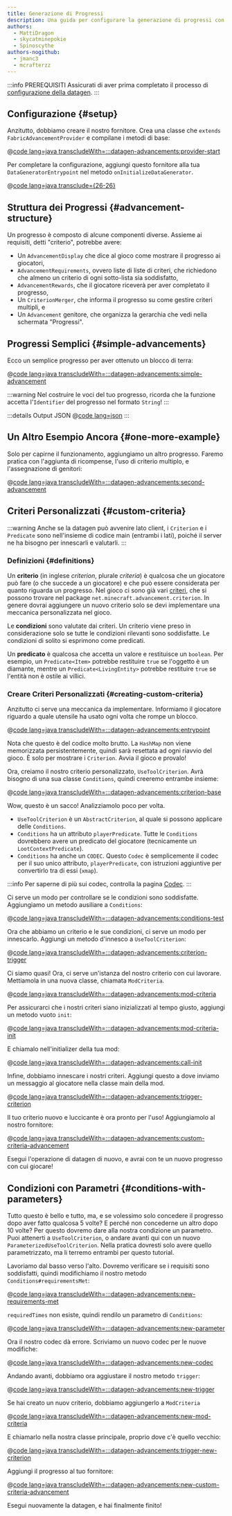 ```yaml
---
title: Generazione di Progressi
description: Una guida per configurare la generazione di progressi con datagen.
authors:
  - MattiDragon
  - skycatminepokie
  - Spinoscythe
authors-nogithub:
  - jmanc3
  - mcrafterzz
---
```


:::info PREREQUISITI
Assicurati di aver prima completato il processo di [configurazione della datagen](./setup).
:::

## Configurazione {#setup}

Anzitutto, dobbiamo creare il nostro fornitore. Crea una classe che `extends FabricAdvancementProvider` e compilane i metodi di base:

@[code lang=java transcludeWith=:::datagen-advancements:provider-start](@/reference/latest/src/client/java/com/example/docs/datagen/ExampleModAdvancementProvider.java)

Per completare la configurazione, aggiungi questo fornitore alla tua `DataGeneratorEntrypoint` nel metodo `onInitializeDataGenerator`.

@[code lang=java transclude={26-26}](@/reference/latest/src/client/java/com/example/docs/datagen/ExampleModDataGenerator.java)

## Struttura dei Progressi {#advancement-structure}

Un progresso è composto di alcune componenti diverse. Assieme ai requisiti, detti "criterio", potrebbe avere:

- Un `AdvancementDisplay` che dice al gioco come mostrare il progresso ai giocatori,
- `AdvancementRequirements`, ovvero liste di liste di criteri, che richiedono che almeno un criterio di ogni sotto-lista sia soddisfatto,
- `AdvancementRewards`, che il giocatore riceverà per aver completato il progresso,
- Un `CriterionMerger`, che informa il progresso su come gestire criteri multipli, e
- Un `Advancement` genitore, che organizza la gerarchia che vedi nella schermata "Progressi".

## Progressi Semplici {#simple-advancements}

Ecco un semplice progresso per aver ottenuto un blocco di terra:

@[code lang=java transcludeWith=:::datagen-advancements:simple-advancement](@/reference/latest/src/client/java/com/example/docs/datagen/ExampleModAdvancementProvider.java)

:::warning
Nel costruire le voci del tuo progresso, ricorda che la funzione accetta l'`Identifier` del progresso nel formato `String`!
:::

:::details Output JSON
@[code lang=json](@/reference/latest/src/main/generated/data/fabric-docs-reference/advancement/get_dirt.json)
:::

## Un Altro Esempio Ancora {#one-more-example}

Solo per capirne il funzionamento, aggiungiamo un altro progresso. Faremo pratica con l'aggiunta di ricompense, l'uso di criterio multiplo, e l'assegnazione di genitori:

@[code lang=java transcludeWith=:::datagen-advancements:second-advancement](@/reference/latest/src/client/java/com/example/docs/datagen/ExampleModAdvancementProvider.java)

## Criteri Personalizzati {#custom-criteria}

:::warning
Anche se la datagen può avvenire lato client, i `Criterion` e i `Predicate` sono nell'insieme di codice main (entrambi i lati), poiché il server ne ha bisogno per innescarli e valutarli.
:::

### Definizioni {#definitions}

Un **criterio** (in inglese _criterion_, plurale _criteria_) è qualcosa che un giocatore può fare (o che succede a un giocatore) e che può essere considerata per quanto riguarda un progresso. Nel gioco ci sono già vari [criteri](https://minecraft.wiki/w/Advancement_definition#List_of_triggers), che si possono trovare nel package `net.minecraft.advancement.criterion`. In genere dovrai aggiungere un nuovo criterio solo se devi implementare una meccanica personalizzata nel gioco.

Le **condizioni** sono valutate dai criteri. Un criterio viene preso in considerazione solo se tutte le condizioni rilevanti sono soddisfatte. Le condizioni di solito si esprimono come predicati.

Un **predicato** è qualcosa che accetta un valore e restituisce un `boolean`. Per esempio, un `Predicate<Item>` potrebbe restituire `true` se l'oggetto è un diamante, mentre un `Predicate<LivingEntity>` potrebbe restituire `true` se l'entità non è ostile ai villici.

### Creare Criteri Personalizzati {#creating-custom-criteria}

Anzitutto ci serve una meccanica da implementare. Informiamo il giocatore riguardo a quale utensile ha usato ogni volta che rompe un blocco.

@[code lang=java transcludeWith=:::datagen-advancements:entrypoint](@/reference/latest/src/main/java/com/example/docs/advancement/ExampleModDatagenAdvancement.java)

Nota che questo è del codice molto brutto. La `HashMap` non viene memorizzata persistentemente, quindi sarà resettata ad ogni riavvio del gioco. È solo per mostrare i `Criterion`. Avvia il gioco e provalo!

Ora, creiamo il nostro criterio personalizzato, `UseToolCriterion`. Avrà bisogno di una sua classe `Conditions`, quindi creeremo entrambe insieme:

@[code lang=java transcludeWith=:::datagen-advancements:criterion-base](@/reference/latest/src/main/java/com/example/docs/advancement/UseToolCriterion.java)

Wow, questo è un sacco! Analizziamolo poco per volta.

- `UseToolCriterion` è un `AbstractCriterion`, al quale si possono applicare delle `Conditions`.
- `Conditions` ha un attributo `playerPredicate`. Tutte le `Conditions` dovrebbero avere un predicato del giocatore (tecnicamente un `LootContextPredicate`).
- `Conditions` ha anche un `CODEC`. Questo `Codec` è semplicemente il codec per il suo unico attributo, `playerPredicate`, con istruzioni aggiuntive per convertirlo tra di essi (`xmap`).

:::info
Per saperne di più sui codec, controlla la pagina [Codec](../codecs).
:::

Ci serve un modo per controllare se le condizioni sono soddisfatte. Aggiungiamo un metodo ausiliare a `Conditions`:

@[code lang=java transcludeWith=:::datagen-advancements:conditions-test](@/reference/latest/src/main/java/com/example/docs/advancement/UseToolCriterion.java)

Ora che abbiamo un criterio e le sue condizioni, ci serve un modo per innescarlo. Aggiungi un metodo d'innesco a `UseToolCriterion`:

@[code lang=java transcludeWith=:::datagen-advancements:criterion-trigger](@/reference/latest/src/main/java/com/example/docs/advancement/UseToolCriterion.java)

Ci siamo quasi! Ora, ci serve un'istanza del nostro criterio con cui lavorare. Mettiamola in una nuova classe, chiamata `ModCriteria`.

@[code lang=java transcludeWith=:::datagen-advancements:mod-criteria](@/reference/latest/src/main/java/com/example/docs/advancement/ModCriteria.java)

Per assicurarci che i nostri criteri siano inizializzati al tempo giusto, aggiungi un metodo vuoto `init`:

@[code lang=java transcludeWith=:::datagen-advancements:mod-criteria-init](@/reference/latest/src/main/java/com/example/docs/advancement/ModCriteria.java)

E chiamalo nell'initializer della tua mod:

@[code lang=java transcludeWith=:::datagen-advancements:call-init](@/reference/latest/src/main/java/com/example/docs/advancement/ExampleModDatagenAdvancement.java)

Infine, dobbiamo innescare i nostri criteri. Aggiungi questo a dove inviamo un messaggio al giocatore nella classe main della mod.

@[code lang=java transcludeWith=:::datagen-advancements:trigger-criterion](@/reference/latest/src/main/java/com/example/docs/advancement/ExampleModDatagenAdvancement.java)

Il tuo criterio nuovo e luccicante è ora pronto per l'uso! Aggiungiamolo al nostro fornitore:

@[code lang=java transcludeWith=:::datagen-advancements:custom-criteria-advancement](@/reference/latest/src/client/java/com/example/docs/datagen/ExampleModAdvancementProvider.java)

Esegui l'operazione di datagen di nuovo, e avrai con te un nuovo progresso con cui giocare!

## Condizioni con Parametri {#conditions-with-parameters}

Tutto questo è bello e tutto, ma, e se volessimo solo concedere il progresso dopo aver fatto qualcosa 5 volte? E perché non concederne un altro dopo 10 volte? Per questo dovremo dare alla nostra condizione un parametro. Puoi attenerti a `UseToolCriterion`, o andare avanti qui con un nuovo `ParameterizedUseToolCriterion`. Nella pratica dovresti solo avere quello parametrizzato, ma li terremo entrambi per questo tutorial.

Lavoriamo dal basso verso l'alto. Dovremo verificare se i requisiti sono soddisfatti, quindi modifichiamo il nostro metodo `Conditions#requirementsMet`:

@[code lang=java transcludeWith=:::datagen-advancements:new-requirements-met](@/reference/latest/src/main/java/com/example/docs/advancement/ParameterizedUseToolCriterion.java)

`requiredTimes` non esiste, quindi rendilo un parametro di `Conditions`:

@[code lang=java transcludeWith=:::datagen-advancements:new-parameter](@/reference/latest/src/main/java/com/example/docs/advancement/ParameterizedUseToolCriterion.java)

Ora il nostro codec dà errore. Scriviamo un nuovo codec per le nuove modifiche:

@[code lang=java transcludeWith=:::datagen-advancements:new-codec](@/reference/latest/src/main/java/com/example/docs/advancement/ParameterizedUseToolCriterion.java)

Andando avanti, dobbiamo ora aggiustare il nostro metodo `trigger`:

@[code lang=java transcludeWith=:::datagen-advancements:new-trigger](@/reference/latest/src/main/java/com/example/docs/advancement/ParameterizedUseToolCriterion.java)

Se hai creato un nuov criterio, dobbiamo aggiungerlo a `ModCriteria`

@[code lang=java transcludeWith=:::datagen-advancements:new-mod-criteria](@/reference/latest/src/main/java/com/example/docs/advancement/ModCriteria.java)

E chiamarlo nella nostra classe principale, proprio dove c'è quello vecchio:

@[code lang=java transcludeWith=:::datagen-advancements:trigger-new-criterion](@/reference/latest/src/main/java/com/example/docs/advancement/ExampleModDatagenAdvancement.java)

Aggiungi il progresso al tuo fornitore:

@[code lang=java transcludeWith=:::datagen-advancements:new-custom-criteria-advancement](@/reference/latest/src/client/java/com/example/docs/datagen/ExampleModAdvancementProvider.java)

Esegui nuovamente la datagen, e hai finalmente finito!
